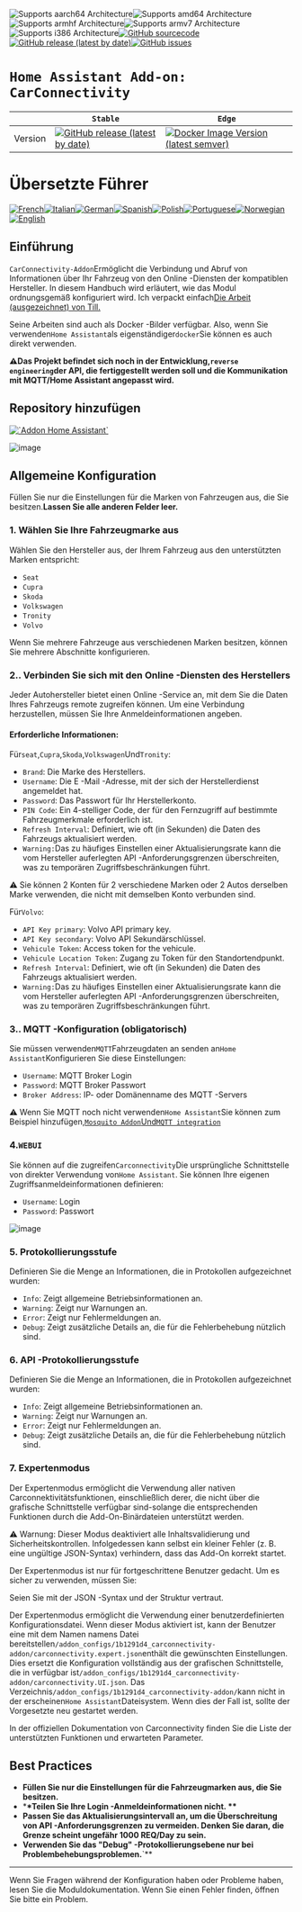 ![Supports aarch64 Architecture][aarch64-shield]![Supports amd64 Architecture][amd64-shield]![Supports armhf Architecture][armhf-shield]![Supports armv7 Architecture][armv7-shield]![Supports i386 Architecture][i386-shield][![GitHub sourcecode](https://img.shields.io/badge/Source-GitHub-green)](https://github.com/Pulpyyyy/carconnectivity-addon/)[![GitHub release (latest by date)](https://img.shields.io/github/v/release/Pulpyyyy/carconnectivity-addon)](https://github.com/Pulpyyyy/carconnectivity-addon/releases/latest)[![GitHub issues](https://img.shields.io/github/issues/Pulpyyyy/carconnectivity-addon)](https://github.com/Pulpyyyy/carconnectivity-addon/issues)

[aarch64-shield]: https://img.shields.io/badge/aarch64-yes-green.svg

[amd64-shield]: https://img.shields.io/badge/amd64-yes-green.svg

[armhf-shield]: https://img.shields.io/badge/armhf-yes-green.svg

[armv7-shield]: https://img.shields.io/badge/armv7-yes-green.svg

[i386-shield]: https://img.shields.io/badge/i386-yes-green.svg

# `Home Assistant Add-on: CarConnectivity`

|         | `Stable`                                                                                                                                                                                                     | `Edge`                                                                                                                                                                                                                                                          |
| ------- | ------------------------------------------------------------------------------------------------------------------------------------------------------------------------------------------------------------ | --------------------------------------------------------------------------------------------------------------------------------------------------------------------------------------------------------------------------------------------------------------- |
| Version | [![GitHub release (latest by date)](https://img.shields.io/docker/v/pulpyyyy/carconnectivity-addon-amd64?&sort=date&label=&style=for-the-badge)](https://github.com/pulpyyyy/carconnectivity-addon/releases) | [![Docker Image Version (latest semver)](https://img.shields.io/docker/v/pulpyyyy/carconnectivity-addon-edge-amd64?&sort=date&label=&style=for-the-badge)](https://github.com/Pulpyyyy/carconnectivity-addon/blob/main/carconnectivity-addon-edge/CHANGELOG.md) |

# Übersetzte Führer

[![French](https://raw.githubusercontent.com/Pulpyyyy/carconnectivity-addon/refs/heads/main/.github/img/FR.svg)](https://github.com/Pulpyyyy/carconnectivity-addon/blob/main/README.fr.md)[![Italian](https://raw.githubusercontent.com/Pulpyyyy/carconnectivity-addon/refs/heads/main/.github/img/IT.svg)](https://github.com/Pulpyyyy/carconnectivity-addon/blob/main/README.it.md)[![German](https://raw.githubusercontent.com/Pulpyyyy/carconnectivity-addon/refs/heads/main/.github/img/DE.svg)](https://github.com/Pulpyyyy/carconnectivity-addon/blob/main/README.de.md)[![Spanish](https://raw.githubusercontent.com/Pulpyyyy/carconnectivity-addon/refs/heads/main/.github/img/ES.svg)](https://github.com/Pulpyyyy/carconnectivity-addon/blob/main/README.es.md)[![Polish](https://raw.githubusercontent.com/Pulpyyyy/carconnectivity-addon/refs/heads/main/.github/img/PL.svg)](https://github.com/Pulpyyyy/carconnectivity-addon/blob/main/README.pl.md)[![Portuguese](https://raw.githubusercontent.com/Pulpyyyy/carconnectivity-addon/refs/heads/main/.github/img/PT.svg)](https://github.com/Pulpyyyy/carconnectivity-addon/blob/main/README.pt.md)[![Norwegian](https://raw.githubusercontent.com/Pulpyyyy/carconnectivity-addon/refs/heads/main/.github/img/NO.svg)](https://github.com/Pulpyyyy/carconnectivity-addon/blob/main/README.no.md)[![English](https://raw.githubusercontent.com/Pulpyyyy/carconnectivity-addon/refs/heads/main/.github/img/US.svg)](https://github.com/Pulpyyyy/carconnectivity-addon/blob/main/README.md)

## Einführung

`CarConnectivity-Addon`Ermöglicht die Verbindung und Abruf von Informationen über Ihr Fahrzeug von den Online -Diensten der kompatiblen Hersteller. In diesem Handbuch wird erläutert, wie das Modul ordnungsgemäß konfiguriert wird.
Ich verpackt einfach[Die Arbeit (ausgezeichnet) von Till.](https://github.com/tillsteinbach/CarConnectivity)

Seine Arbeiten sind auch als Docker -Bilder verfügbar. Also, wenn Sie verwenden`Home Assistant`als eigenständiger`docker`Sie können es auch direkt verwenden.

**⚠️Das Projekt befindet sich noch in der Entwicklung,`reverse engineering`der API, die fertiggestellt werden soll und die Kommunikation mit MQTT/Home Assistant angepasst wird.**

## Repository hinzufügen

[![\`Addon Home Assistant\`](https://raw.githubusercontent.com/Pulpyyyy/carconnectivity-addon/refs/heads/main/.github/img/addon-ha.svg)](https://my.home-assistant.io/redirect/supervisor_add_addon_repository/?repository_url=https%3A%2F%2Fgithub.com%2FPulpyyyy%2Fcarconnectivity-addon)

![image](https://raw.githubusercontent.com/Pulpyyyy/carconnectivity-addon/refs/heads/main/img/mqtt_device.png)

## Allgemeine Konfiguration

Füllen Sie nur die Einstellungen für die Marken von Fahrzeugen aus, die Sie besitzen.**Lassen Sie alle anderen Felder leer.**

### 1. Wählen Sie Ihre Fahrzeugmarke aus

Wählen Sie den Hersteller aus, der Ihrem Fahrzeug aus den unterstützten Marken entspricht:

-   `Seat`
-   `Cupra`
-   `Skoda`
-   `Volkswagen`
-   `Tronity`
-   `Volvo`

Wenn Sie mehrere Fahrzeuge aus verschiedenen Marken besitzen, können Sie mehrere Abschnitte konfigurieren.

### 2.. Verbinden Sie sich mit den Online -Diensten des Herstellers

Jeder Autohersteller bietet einen Online -Service an, mit dem Sie die Daten Ihres Fahrzeugs remote zugreifen können. Um eine Verbindung herzustellen, müssen Sie Ihre Anmeldeinformationen angeben.

#### Erforderliche Informationen:

Für`seat`,`Cupra`,`Skoda`,`Volkswagen`Und`Tronity`:

-   `Brand`: Die Marke des Herstellers.
-   `Username`: Die E -Mail -Adresse, mit der sich der Herstellerdienst angemeldet hat.
-   `Password`: Das Passwort für Ihr Herstellerkonto.
-   `PIN Code`: Ein 4-stelliger Code, der für den Fernzugriff auf bestimmte Fahrzeugmerkmale erforderlich ist.
-   `Refresh Interval`: Definiert, wie oft (in Sekunden) die Daten des Fahrzeugs aktualisiert werden.
-   `Warning:`Das zu häufiges Einstellen einer Aktualisierungsrate kann die vom Hersteller auferlegten API -Anforderungsgrenzen überschreiten, was zu temporären Zugriffsbeschränkungen führt.

⚠️ Sie können 2 Konten für 2 verschiedene Marken oder 2 Autos derselben Marke verwenden, die nicht mit demselben Konto verbunden sind.

Für`Volvo`:

-   `API Key primary`: Volvo API primary key.
-   `API Key secondary`: Volvo API Sekundärschlüssel.
-   `Vehicule Token`: Access token for the vehicule.
-   `Vehicule Location Token`: Zugang zu Token für den Standortendpunkt.
-   `Refresh Interval`: Definiert, wie oft (in Sekunden) die Daten des Fahrzeugs aktualisiert werden.
-   `Warning:`Das zu häufiges Einstellen einer Aktualisierungsrate kann die vom Hersteller auferlegten API -Anforderungsgrenzen überschreiten, was zu temporären Zugriffsbeschränkungen führt.

### 3.. MQTT -Konfiguration (obligatorisch)

Sie müssen verwenden`MQTT`Fahrzeugdaten an senden an`Home Assistant`Konfigurieren Sie diese Einstellungen:

-   `Username`: MQTT Broker Login
-   `Password`: MQTT Broker Passwort
-   `Broker Address`: IP- oder Domänenname des MQTT -Servers

⚠️ Wenn Sie MQTT noch nicht verwenden`Home Assistant`Sie können zum Beispiel hinzufügen,[`Mosquito Addon`Und`MQTT integration`](https://www.home-assistant.io/integrations/mqtt)

### 4.`WEBUI`

Sie können auf die zugreifen`Carconnectivity`Die ursprüngliche Schnittstelle von direkter Verwendung von`Home Assistant`.
Sie können Ihre eigenen Zugriffsanmeldeinformationen definieren:

-   `Username`: Login
-   `Password`: Passwort

![image](https://raw.githubusercontent.com/Pulpyyyy/carconnectivity-addon/refs/heads/main/img/webui.png)

### 5. Protokollierungsstufe

Definieren Sie die Menge an Informationen, die in Protokollen aufgezeichnet wurden:

-   `Info`: Zeigt allgemeine Betriebsinformationen an.
-   `Warning`: Zeigt nur Warnungen an.
-   `Error`: Zeigt nur Fehlermeldungen an.
-   `Debug`: Zeigt zusätzliche Details an, die für die Fehlerbehebung nützlich sind.

### 6. API -Protokollierungsstufe

Definieren Sie die Menge an Informationen, die in Protokollen aufgezeichnet wurden:

-   `Info`: Zeigt allgemeine Betriebsinformationen an.
-   `Warning`: Zeigt nur Warnungen an.
-   `Error`: Zeigt nur Fehlermeldungen an.
-   `Debug`: Zeigt zusätzliche Details an, die für die Fehlerbehebung nützlich sind.

### 7. Expertenmodus

Der Expertenmodus ermöglicht die Verwendung aller nativen Carconnektivitätsfunktionen, einschließlich derer, die nicht über die grafische Schnittstelle verfügbar sind-solange die entsprechenden Funktionen durch die Add-On-Binärdateien unterstützt werden.

⚠️ Warnung:
Dieser Modus deaktiviert alle Inhaltsvalidierung und Sicherheitskontrollen. Infolgedessen kann selbst ein kleiner Fehler (z. B. eine ungültige JSON-Syntax) verhindern, dass das Add-On korrekt startet.

Der Expertenmodus ist nur für fortgeschrittene Benutzer gedacht.
Um es sicher zu verwenden, müssen Sie:

Seien Sie mit der JSON -Syntax und der Struktur vertraut.

Der Expertenmodus ermöglicht die Verwendung einer benutzerdefinierten Konfigurationsdatei. Wenn dieser Modus aktiviert ist, kann der Benutzer eine mit dem Namen namens Datei bereitstellen`/addon_configs/1b1291d4_carconnectivity-addon/carconnectivity.expert.json`enthält die gewünschten Einstellungen. Dies ersetzt die Konfiguration vollständig aus der grafischen Schnittstelle, die in verfügbar ist`/addon_configs/1b1291d4_carconnectivity-addon/carconnectivity.UI.json`. Das Verzeichnis`/addon_configs/1b1291d4_carconnectivity-addon/`kann nicht in der erscheinen`Home Assistant`Dateisystem. Wenn dies der Fall ist, sollte der Vorgesetzte neu gestartet werden.

In der offiziellen Dokumentation von Carconnectivity finden Sie die Liste der unterstützten Funktionen und erwarteten Parameter.

## Best Practices

-   **Füllen Sie nur die Einstellungen für die Fahrzeugmarken aus, die Sie besitzen.**
-   \***\*Teilen Sie Ihre Login -Anmeldeinformationen nicht. \*\***
-   **Passen Sie das Aktualisierungsintervall an, um die Überschreitung von API -Anforderungsgrenzen zu vermeiden. Denken Sie daran, die Grenze scheint ungefähr 1000 REQ/Day zu sein.**
-   **Verwenden Sie das "Debug" -Protokollierungsebene nur bei Problembehebungsproblemen.**\`\*\*

* * *

Wenn Sie Fragen während der Konfiguration haben oder Probleme haben, lesen Sie die Moduldokumentation.
Wenn Sie einen Fehler finden, öffnen Sie bitte ein Problem.
